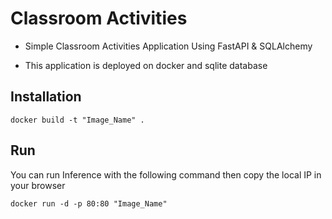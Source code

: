 # Classroom Activities 
- Simple Classroom Activities Application Using FastAPI & SQLAlchemy

- This application is deployed on docker and sqlite database

## Installation


```
docker build -t "Image_Name" .

```

## Run
You can run  Inference with the following command then copy the local IP in your browser

```
docker run -d -p 80:80 "Image_Name"
```

      
